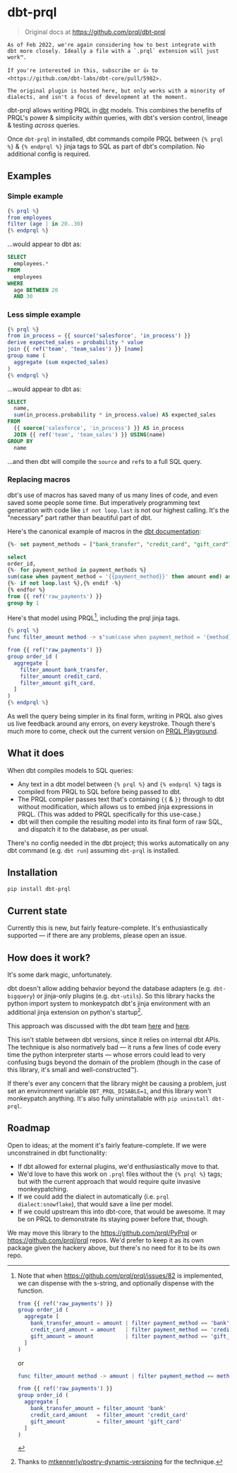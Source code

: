 # dbt-prql

> Original docs at <https://github.com/prql/dbt-prql>

```note admonish
As of Feb 2022, we're again considering how to best integrate with
dbt more closely. Ideally a file with a `.prql` extension will just work™.

If you're interested in this, subscribe or 👍 to
<https://github.com/dbt-labs/dbt-core/pull/5982>.

The original plugin is hosted here, but only works with a minority of
dialects, and isn't a focus of development at the moment.
```

dbt-prql allows writing PRQL in [dbt](https://www.getdbt.com/) models. This
combines the benefits of PRQL's power & simplicity _within_ queries, with dbt's
version control, lineage & testing _across_ queries.

Once `dbt-prql` in installed, dbt commands compile PRQL between `{% prql %}` &
`{% endprql %}` jinja tags to SQL as part of dbt's compilation. No additional
config is required.

## Examples

### Simple example

```elm
{% prql %}
from employees
filter (age | in 20..30)
{% endprql %}
```

...would appear to dbt as:

```sql
SELECT
  employees.*
FROM
  employees
WHERE
  age BETWEEN 20
  AND 30
```

### Less simple example

```elm
{% prql %}
from in_process = {{ source('salesforce', 'in_process') }}
derive expected_sales = probability * value
join {{ ref('team', 'team_sales') }} [name]
group name (
  aggregate (sum expected_sales)
)
{% endprql %}
```

...would appear to dbt as:

```sql
SELECT
  name,
  sum(in_process.probability * in_process.value) AS expected_sales
FROM
  {{ source('salesforce', 'in_process') }} AS in_process
  JOIN {{ ref('team', 'team_sales') }} USING(name)
GROUP BY
  name
```

...and then dbt will compile the `source` and `ref`s to a full SQL query.

### Replacing macros

dbt's use of macros has saved many of us many lines of code, and even saved some
people some time. But imperatively programming text generation with code like
`if not loop.last` is not our highest calling. It's the "necessary" part rather
than beautiful part of dbt.

Here's the canonical example of macros in the
[dbt documentation](https://docs.getdbt.com/tutorial/learning-more/using-jinja):

```sql
{%- set payment_methods = ["bank_transfer", "credit_card", "gift_card"] -%}

select
order_id,
{%- for payment_method in payment_methods %}
sum(case when payment_method = '{{payment_method}}' then amount end) as {{payment_method}}_amount
{%- if not loop.last %},{% endif -%}
{% endfor %}
from {{ ref('raw_payments') }}
group by 1
```

Here's that model using PRQL[^1], including the prql jinja tags.

```elm
{% prql %}
func filter_amount method -> s"sum(case when payment_method = '{method}' then amount end) as {method}_amount"

from {{ ref('raw_payments') }}
group order_id (
  aggregate [
    filter_amount bank_transfer,
    filter_amount credit_card,
    filter_amount gift_card,
  ]
)
{% endprql %}
```

As well the query being simpler in its final form, writing in PRQL also gives us
live feedback around any errors, on every keystroke. Though there's much more to
come, check out the current version on
[PRQL Playground](https://prql-lang.org/playground/).

[^1]:
    Note that when <https://github.com/prql/prql/issues/82> is implemented, we
    can dispense with the s-string, and optionally dispense with the function.

    ```elm
    from {{ ref('raw_payments') }}
    group order_id (
      aggregate [
        bank_transfer_amount = amount | filter payment_method == 'bank'        | sum,
        credit_card_amount = amount   | filter payment_method == 'credit_card' | sum,
        gift_amount = amount          | filter payment_method == 'gift_card'   | sum,
      ]
    )
    ```

    or

    ```elm
    func filter_amount method -> amount | filter payment_method == method | sum

    from {{ ref('raw_payments') }}
    group order_id (
      aggregate [
        bank_transfer_amount = filter_amount 'bank'
        credit_card_amount   = filter_amount 'credit_card'
        gift_amount          = filter_amount 'gift_card'
      ]
    )
    ```

## What it does

When dbt compiles models to SQL queries:

- Any text in a dbt model between `{% prql %}` and `{% endprql %}` tags is
  compiled from PRQL to SQL before being passed to dbt.
- The PRQL compiler passes text that's containing `{{` & `}}` through to dbt
  without modification, which allows us to embed jinja expressions in PRQL.
  (This was added to PRQL specifically for this use-case.)
- dbt will then compile the resulting model into its final form of raw SQL, and
  dispatch it to the database, as per usual.

There's no config needed in the dbt project; this works automatically on any dbt
command (e.g. `dbt run`) assuming `dbt-prql` is installed.

## Installation

```sh
pip install dbt-prql
```

## Current state

Currently this is new, but fairly feature-complete. It's enthusiastically
supported — if there are any problems, please open an issue.

## How does it work?

It's some dark magic, unfortunately.

dbt doesn't allow adding behavior beyond the database adapters (e.g.
`dbt-bigquery`) or jinja-only plugins (e.g. `dbt-utils`). So this library hacks
the python import system to monkeypatch dbt's jinja environment with an
additional jinja extension on python's startup[^2].

[^2]:
    Thanks to
    [mtkennerly/poetry-dynamic-versioning](https://github.com/mtkennerly/poetry-dynamic-versioning)
    for the technique.

This approach was discussed with the dbt team
[here](https://github.com/prql/prql/issues/375) and
[here](https://github.com/prql/prql/issues/13).

This isn't stable between dbt versions, since it relies on internal dbt APIs.
The technique is also normatively bad — it runs a few lines of code every time
the python interpreter starts — whose errors could lead to very confusing bugs
beyond the domain of the problem (though in the case of this library, it's small
and well-constructed™).

If there's ever any concern that the library might be causing a problem, just
set an environment variable `DBT_PRQL_DISABLE=1`, and this library won't
monkeypatch anything. It's also fully uninstallable with
`pip uninstall dbt-prql`.

## Roadmap

Open to ideas; at the moment it's fairly feature-complete. If we were
unconstrained in dbt functionality:

- If dbt allowed for external plugins, we'd enthusiastically move to that.
- We'd love to have this work on `.prql` files without the `{% prql %}` tags;
  but with the current approach that would require quite invasive
  monkeypatching.
- If we could add the dialect in automatically (i.e. `prql dialect:snowflake`),
  that would save a line per model.
- If we could upstream this into dbt-core, that would be awesome. It may be on
  PRQL to demonstrate its staying power before that, though.

We may move this library to the <https://github.com/prql/PyPrql> or
<https://github.com/prql/prql> repos. We'd prefer to keep it as its own package
given the hackery above, but there's no need for it to be its own repo.
